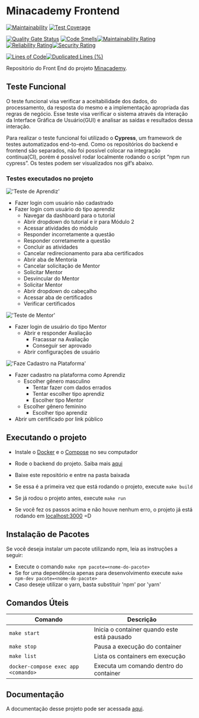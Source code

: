 # Minacademy Frontend

[![Maintainability](https://api.codeclimate.com/v1/badges/7ce4a9cafb291faa20a0/maintainability)](https://codeclimate.com/github/fga-eps-mds/2020.1-Minacademy-FrontEnd/maintainability) [![Test Coverage](https://api.codeclimate.com/v1/badges/7ce4a9cafb291faa20a0/test_coverage)](https://codeclimate.com/github/fga-eps-mds/2020.1-Minacademy-FrontEnd/test_coverage) 

[![Quality Gate Status](https://sonarcloud.io/api/project_badges/measure?project=fga-eps-mds_2020.1-Minacademy-FrontEnd&metric=alert_status)](https://sonarcloud.io/dashboard?id=fga-eps-mds_2020.1-Minacademy-FrontEnd) [![Code Smells](https://sonarcloud.io/api/project_badges/measure?project=fga-eps-mds_2020.1-Minacademy-FrontEnd&metric=code_smells)](https://sonarcloud.io/dashboard?id=fga-eps-mds_2020.1-Minacademy-FrontEnd)[![Maintainability Rating](https://sonarcloud.io/api/project_badges/measure?project=fga-eps-mds_2020.1-Minacademy-FrontEnd&metric=sqale_rating)](https://sonarcloud.io/dashboard?id=fga-eps-mds_2020.1-Minacademy-FrontEnd)[![Reliability Rating](https://sonarcloud.io/api/project_badges/measure?project=fga-eps-mds_2020.1-Minacademy-FrontEnd&metric=reliability_rating)](https://sonarcloud.io/dashboard?id=fga-eps-mds_2020.1-Minacademy-FrontEnd)[![Security Rating](https://sonarcloud.io/api/project_badges/measure?project=fga-eps-mds_2020.1-Minacademy-FrontEnd&metric=security_rating)](https://sonarcloud.io/dashboard?id=fga-eps-mds_2020.1-Minacademy-FrontEnd)

[![Lines of Code](https://sonarcloud.io/api/project_badges/measure?project=fga-eps-mds_2020.1-Minacademy-FrontEnd&metric=ncloc)](https://sonarcloud.io/dashboard?id=fga-eps-mds_2020.1-Minacademy-FrontEnd)[![Duplicated Lines (%)](https://sonarcloud.io/api/project_badges/measure?project=fga-eps-mds_2020.1-Minacademy-FrontEnd&metric=duplicated_lines_density)](https://sonarcloud.io/dashboard?id=fga-eps-mds_2020.1-Minacademy-FrontEnd)

Repositório do Front End do projeto [Minacademy](https://github.com/fga-eps-mds/2020.1-Grupo4).

## Teste Funcional

O teste funcional visa verificar a aceitabilidade dos dados, do processamento, da resposta do mesmo e a implementação apropriada das regras de negócio. Esse teste visa verificar o sistema através da interação da Interface Gráfica de Usuário(GUI) e analisar as saídas e resultados dessa interação. 

Para realizar o teste funcional foi utilizado o **Cypress**, um framework de testes automatizados end-to-end. Como os repositórios do backend e frontend são separados, não foi possível colocar na integração contínua(CI), porém é possível rodar localmente rodando o script “npm run cypress”. Os testes podem ser visualizados nos gif’s abaixo.


### Testes executados no projeto

!['Teste de Aprendiz'](https://github.com/fga-eps-mds/2020.1-Minacademy-FrontEnd/blob/102-testes-funcionais/cypress/gifs/Screen-Capture_select-area_20201127192315.gif)

- Fazer login com usuário não cadastrado
- Fazer login com usuário do tipo aprendiz
  - Navegar da dashboard para o tutorial
  - Abrir dropdown do tutorial e ir para Módulo 2
  - Acessar atividades do módulo
  - Responder incorretamente a questão
  - Responder corretamente a questão
  - Concluir as atividades
  - Cancelar redirecionamento para aba certificados
  - Abrir aba de Mentoria
  - Cancelar solicitação de Mentor
  - Solicitar Mentor
  - Desvincular do Mentor
  - Solicitar Mentor
  - Abrir dropdown do cabeçalho
  - Acessar aba de certificados
  - Verificar certificados

!['Teste de Mentor'](https://github.com/fga-eps-mds/2020.1-Minacademy-FrontEnd/blob/102-testes-funcionais/cypress/gifs/Screen-Capture_select-area_20201127192843.gif)

- Fazer login de usuário do tipo Mentor
  - Abrir e responder Avaliação
    - Fracassar na Avaliação
    - Conseguir ser aprovado
  - Abrir configurações de usuário

!['Faze Cadastro na Plataforma'](https://github.com/fga-eps-mds/2020.1-Minacademy-FrontEnd/blob/102-testes-funcionais/cypress/gifs/Screen-Capture_select-area_20201127193256.gif)

- Fazer cadastro na plataforma como Aprendiz
  - Escolher gênero masculino
    - Tentar fazer com dados errados
    - Tentar escolher tipo aprendiz
    - Escolher tipo Mentor
  - Escolher gênero feminino
    - Escolher tipo aprendiz
- Abrir um certificado por link público

## Executando o projeto

- Instale o [Docker](http://docs.docker.com/get-docker/) e o [Compose](http://docs.docker.com/compose/install/#install-compose) no seu computador

- Rode o backend do projeto. Saiba mais [aqui](https://github.com/fga-eps-mds/2020.1-Grupo4-BackEnd)

- Baixe este repositório e entre na pasta baixada

- Se essa é a primeira vez que está rodando o projeto, execute `make build`

- Se já rodou o projeto antes, execute `make run`

- Se você fez os passos acima e não houve nenhum erro, o projeto já está rodando em [localhost:3000](localhost:3000) =D

## Instalação de Pacotes

Se você deseja instalar um pacote utilizando npm, leia as instruções a seguir:

- Execute o comando `make npm pacote=<nome-do-pacote>`
- Se for uma dependência apenas para desenvolvimento execute `make npm-dev pacote=<nome-do-pacote>`
- Caso deseje utilizar o yarn, basta substituir 'npm' por 'yarn'

## Comandos Úteis

| Comando                             | Descrição                                   |
| ----------------------------------- | ------------------------------------------- |
| `make start`                        | Inicia o container quando este está pausado |
| `make stop`                         | Pausa a execução do container               |
| `make list`                         | Lista os containers em execução             |
| `docker-compose exec app <comando>` | Executa um comando dentro do container      |

## Documentação

A documentação desse projeto pode ser acessada [aqui](https://fga-eps-mds.github.io/2020.1-Grupo4/).
